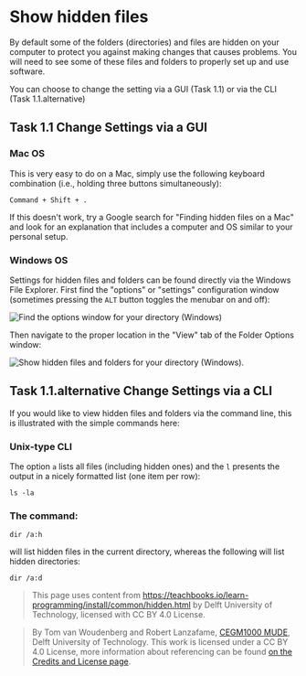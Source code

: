 # Show hidden files

By default some of the folders (directories) and files are hidden on your computer to protect you against making changes that causes problems. You will need to see some of these files and folders to properly set up and use software.

You can choose to change the setting via a GUI (Task 1.1) or via the CLI (Task 1.1.alternative)

## Task 1.1 Change Settings via a GUI

### Mac OS

This is very easy to do on a Mac, simply use the following keyboard combination (i.e., holding three buttons simultaneously):

```
Command + Shift + .
```

If this doesn't work, try a Google search for "Finding hidden files on a Mac" and look for an explanation that includes a computer and OS similar to your personal setup.

### Windows OS

Settings for hidden files and folders can be found directly via the Windows File Explorer. First find the "options" or "settings" configuration window (sometimes pressing the `ALT` button toggles the menubar on and off): 

![Find the options window for your directory (Windows)](https://files.mude.citg.tudelft.nl/hidden_windows_1.png)

Then navigate to the proper location in the "View" tab of the Folder Options window:

![Show hidden files and folders for your directory (Windows).](https://files.mude.citg.tudelft.nl/hidden_windows_2.png)

## Task 1.1.alternative Change Settings via a CLI

If you would like to view hidden files and folders via the command line, this is illustrated with the simple commands here:

### Unix-type CLI
The option `a` lists all files (including hidden ones) and the `l` presents the output in a nicely formatted list (one item per row):

```
ls -la
```

### The command:

```
dir /a:h
```

will list hidden files in the current directory, whereas the following will list hidden directories:

```
dir /a:d
```

> This page uses content from https://teachbooks.io/learn-programming/install/common/hidden.html by Delft University of Technology, licensed with CC BY 4.0 License.

> By Tom van Woudenberg and Robert Lanzafame, [CEGM1000 MUDE](http://mude.citg.tudelft.nl/), Delft University of Technology. This work is licensed under a CC BY 4.0 License, more information about referencing can be found [on the Credits and License page](https://mude.citg.tudelft.nl/workbook-2025/credits.html).
